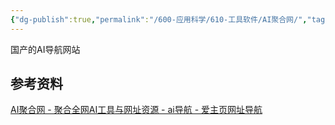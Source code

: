 ```yaml
---
{"dg-publish":true,"permalink":"/600-应用科学/610-工具软件/AI聚合网/","tags":["AI/导航"],"noteIcon":""}
---
```


国产的AI导航网站


## 参考资料
[AI聚合网 - 聚合全网AI工具与网址资源 - ai导航 - 爱主页网址导航](https://www.aijhw.com/)